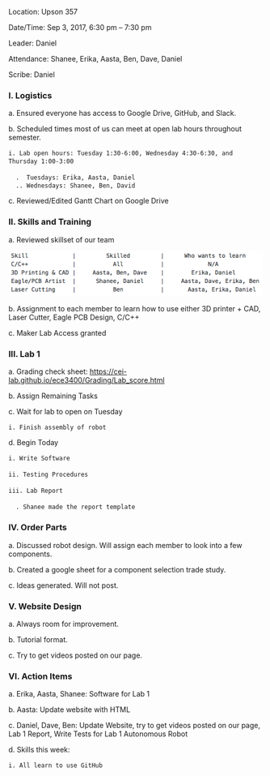 Location: Upson 357

Date/Time: Sep 3, 2017, 6:30 pm – 7:30 pm

Leader: Daniel

Attendance: Shanee, Erika, Aasta, Ben, Dave, Daniel

Scribe: Daniel

### I. Logistics
  a. Ensured everyone has access to Google Drive, GitHub, and Slack.
  
  b. Scheduled times most of us can meet at open lab hours throughout semester.
  
    i. Lab open hours: Tuesday 1:30-6:00, Wednesday 4:30-6:30, and Thursday 1:00-3:00
    
      .  Tuesdays: Erika, Aasta, Daniel
      .. Wednesdays: Shanee, Ben, David
  
  c. Reviewed/Edited Gantt Chart on Google Drive

### II. Skills and Training
  a. Reviewed skillset of our team
  
  ![](./SkillSet.jpg)
  
  b. Assignment to each member to learn how to use either 3D printer + CAD, Laser Cutter, Eagle PCB Design, C/C++
  
  c. Maker Lab Access granted

### III. Lab 1
  a. Grading check sheet: https://cei-lab.github.io/ece3400/Grading/Lab_score.html

  b. Assign Remaining Tasks
  
  c. Wait for lab to open on Tuesday
  
    i. Finish assembly of robot
    
  d. Begin Today
  
    i. Write Software
    
    ii. Testing Procedures
    
    iii. Lab Report
      
      . Shanee made the report template

### IV. Order Parts

  a. Discussed robot design. Will assign each member to look into a few components.

  b. Created a google sheet for a component selection trade study.
  
  c. Ideas generated. Will not post.

### V. Website Design

  a. Always room for improvement.
  
  b. Tutorial format.
  
  c. Try to get videos posted on our page.

### VI. Action Items
  a. Erika, Aasta, Shanee: Software for Lab 1
  
  b. Aasta: Update website with HTML

  c. Daniel, Dave, Ben: Update Website, try to get videos posted on our page, Lab 1 Report, Write Tests for Lab 1 Autonomous Robot

  d. Skills this week: 
  
    i. All learn to use GitHub
